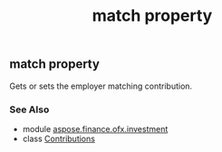 ﻿---
title: match property
second_title: Aspose.Finance for Python via .NET API References
description: 
type: docs
weight: 40
url: /python-net/aspose.finance.ofx.investment/contributions/match/
is_root: false
---

## match property


Gets or sets the employer matching contribution.

### See Also
* module [aspose.finance.ofx.investment](../../)
* class [Contributions](/finance/python-net/aspose.finance.ofx.investment/contributions)
